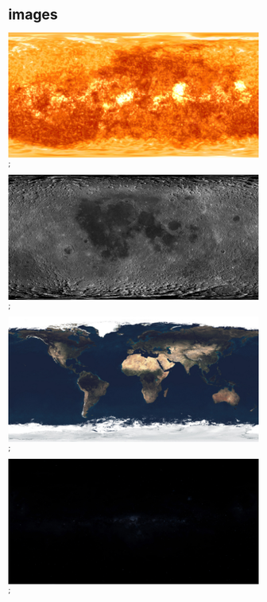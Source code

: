 # images


![sun_image](./sun_uv_map.jpg?raw=true);

![moon_image](./20_LRO_WAC_Mosaic_Global_20ppd.jpg?raw=true);

![earth_image](./earth_uv_map.jpg?raw=true);

![sky_image](./skyBox.jpg?raw=true);



